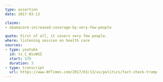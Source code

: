 ```yaml
---
type: assertion
date: 2017-03-13

claims:
- obamacare-increased-coverage-by-very-few-people

quote: First of all, it covers very few people.
where: listening session on health care
sources:
- type: youtube
  id: ts_C_WivWGI
  start: 175
  duration: 3
- type: transcript
  url: https://www.NYTimes.com/2017/03/13/us/politics/fact-check-trump-obamacare-health-care.html
---
```

